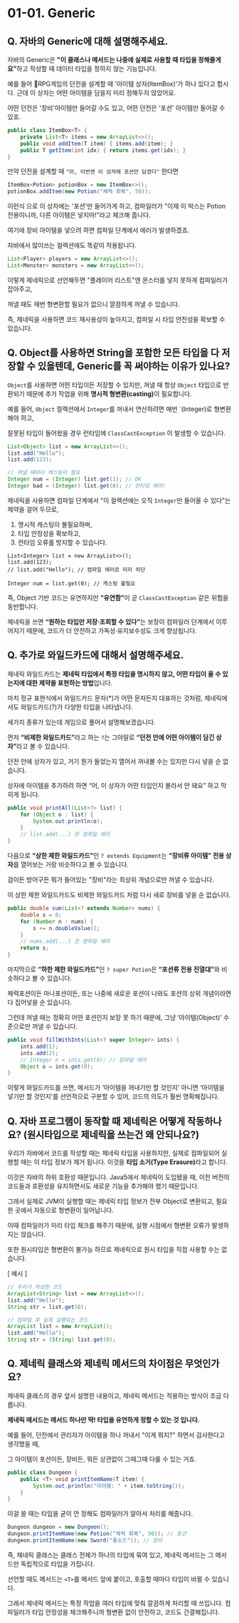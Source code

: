 # 01-01. Generic

## Q. 자바의 Generic에 대해 설명해주세요.

자바의 Generic은 **"이 클래스나 메서드는 나중에 실제로 사용할 때 타입을 정해줄게요"**&#xD558;고 작성할 때 데이터 타입을 정하지 않는 기능입니다.



예를 들어 RPG게임의 던전을 설계할 때 '아이템 상자(ItemBox)'가 하나 있다고 합시다. 근데 이 상자는 어떤 아이템을 담을지 미리 정해두지 않았어요.

어떤 던전은 '장비'아이템만 들어갈 수도 있고, 어떤 던전은 '포션' 아이템만 들어갈 수 있죠.

```java
public class ItemBox<T> {
    private List<T> items = new ArrayList<>();
    public void addItem(T item) { items.add(item); }
    public T getItem(int idx) { return items.get(idx); }
}
```

만약 던전을 설계할 때 `"아, 이번엔 이 상자에 포션만 담겠다"` 한다면

```java
ItemBox<Potion> potionBox = new ItemBox<>();
potionBox.addItem(new Potion("체력 회복", 50));
```

이런식 으로 이 상자에는 '포션'만 들어가게 하고, 컴파일러가 "이제 이 박스는 Potion 전용이니까, 다른 아이템은 넣지마!"라고 체크해 줍니다.

여기에 장비 아이템을 넣으려 하면 컴파일 단계에서 에러가 발생하겠죠.



자바에서 많이쓰는 컬렉션에도 똑같이 적용됩니다.

```java
List<Player> players = new ArrayList<>();
List<Monster> monsters = new ArrayList<>();
```

이렇게 제네릭으로 선언해두면 "플레이어 리스트"엔 몬스터를 넣지 못하게 컴파일러가 잡아주고,

꺼낼 때도 매번 형변환할 필요가 없으니 깔끔하게 꺼낼 수 있습니다.

즉, 제네릭을 사용하면 코드 재사용성이 높아지고, 컴파일 시 타입 안전성을 확보할 수 있습니다.



## Q. Object를 사용하면 String을 포함한 모든 타입을 다 저장할 수 있을텐데, Generic를 꼭 써야하는 이유가 있나요?

`Object`를 사용하면 어떤 타입이든 저장할 수 있지만, 꺼낼 때 항상 `Object` 타입으로 반환되기 때문에 추가 작업을 위해 **명시적 형변환(casting)**&#xC774; 필요합니다.



예를 들어, `Object` 컬렉션에서 `Integer`를 꺼내서 연산하려면 매번 \`(Integer)로 형변환해야 하고,

잘못된 타입이 들어왔을 경우 런타임에 `ClassCastException` 이 발생할 수 있습니다.

```java
List<Object> list = new ArrayList<>();
list.add("Hello");
list.add(123);

// 꺼낼 때마다 캐스팅이 필요
Integer num = (Integer) list.get(1); // OK
Integer bad = (Integer) list.get(0); // 런타임 에러!
```

제네릭을 사용하면 컴파일 단계에서 "이 컬렉션에는 오직 `Integer`만 들어올 수 있다"는 제약을 걸어 두므로,

1. 명시적 캐스팅이 불필요하며,
2. 타입 안정성을 확보하고,
3. 런타임 오류를 방지할 수 있습니다.

```ㅓㅁㅍㅁ
List<Integer> list = new ArrayList<>();
list.add(123);
// list.add("Hello"); // 컴파일 에러로 미리 차단

Integer num = list.get(0); // 캐스팅 불필요
```



즉, Object 기반 코드는 유연하지만 **“유연함”**&#xC774; 곧 `ClassCastException` 같은 위험을 동반합니다.

제네릭을 쓰면 **“원하는 타입만 저장·조회할 수 있다”**&#xB294; 보장이 컴파일러 단계에서 이루어지기 때문에, 코드가 더 안전하고 가독성·유지보수성도 크게 향상됩니다.



## Q. 추가로 와일드카드에 대해서 설명해주세요.

제네릭 와일드카드는 **제네릭 타입에서 특정 타입을 명시하지 않고, 어떤 타입이 올 수 있는지에 대한 제약을 표현하는 방법**입니다.

마치 정규 표현식에서 와일드카드 문자(\*)가 어떤 문자든지 대표하는 것처럼, 제네릭에서도 와일드카드(?)가 다양한 타입을 나타냅니다.

세가지 종류가 있는데 게임으로 풀어서 설명해보겠습니다.



먼저 **“비제한 와일드카드”**&#xB77C;고 하는 `?`는 그야말로 **“던전 안에 어떤 아이템이 담긴 상자”**&#xB77C;고 볼 수 있습니다.

던전 안에 상자가 있고, 거기 뭔가 들었는지 열어서 꺼내볼 수는 있지만 다시 넣을 순 없습니다.

상자에 아이템을 추가하려 하면 “어, 이 상자가 어떤 타입인지 몰라서 안 돼요” 하고 막히게 됩니다.

```java
public void printAll(List<?> list) {
    for (Object o : list) {
        System.out.println(o);
    }
    // list.add(...) 은 컴파일 에러
}
```



다음으로 **“상한 제한 와일드카드”**&#xC778; `? extends Equipment`는 **“장비류 아이템” 전용 상자**를 열어보는 거랑 비슷하다고 볼 수 있습니다.

검이든 방어구든 뭐가 들어있는 "장비"라는 최상위 개념으로만 꺼낼 수 있습니다.&#x20;

이 상한 제한 와일드카드도 비제한 와일드카드 처럼 다시 새로 장비를 넣을 순 없습니다.

```java
public double sum(List<? extends Number> nums) {
    double s = 0;
    for (Number n : nums) {
        s += n.doubleValue();
    }
    // nums.add(...) 은 컴파일 에러
    return s;
}
```



마지막으로 **“하한 제한 와일드카드”**&#xC778; `? super Potion`은 **“포션류 전용 진열대”**&#xC640; 비슷하다고 볼 수 있습니다.

체력포션이든 마나포션이든, 또는 나중에 새로운 포션이 나와도 포션의 상위 개념이라면 다 집어넣을 순 있습니다.

그런데 꺼낼 때는 정확히 어떤 포션인지 보장 못 하기 때문에, 그냥 ‘아이템(Object)’ 수준으로만 꺼낼 수 있습니다.

```java
public void fillWithInts(List<? super Integer> ints) {
    ints.add(1);
    ints.add(2);
    // Integer n = ints.get(0); // 컴파일 에러
    Object o = ints.get(0);
}
```



이렇게 와일드카드를 쓰면, 메서드가 ‘아이템을 꺼내기만 할 것인지’ 아니면 ‘아이템을 넣기만 할 것인지’를 선언적으로 구분할 수 있어, 코드의 의도가 훨씬 명확해집니다.



## Q. 자바 프로그램이 동작할 때 제네릭은 어떻게 작동하나요? (원시타입으로 제네릭을 쓰는건 왜 안되나요?)

우리가 자바에서 코드를 작성할 때는 제네릭 타입을 사용하지만, 실제로 컴파일되어 실행할 때는 이 타입 정보가 제거 됩니다. 이것을 **타입 소거(Type Erasure)**&#xB77C;고 합니다.

이것은 자바의 하위 호환성 때문입니다. Java5에서 제네릭이 도입됐을 때, 이전 버전의 코드들과 호환성을 유지하면서도 새로운 기능을 추가해야 했기 때문입니다.

그래서 실제로 JVM이 실행할 때는 제네릭 타입 정보가 전부 Object로 변환되고, 필요한 곳에서 자동으로 형변환이 일어납니다.

이때 컴파일러가 미리 타입 체크를 해주기 때문에, 실행 시점에서 형변환 오류가 발생하지는 않습니다.

또한 원시타입은 형변환이 불가능 하므로 제네릭으로 원시 타입을 직접 사용할 수는 없습니다.

\[ 예시 ]

```java
// 우리가 작성한 코드
ArrayList<String> list = new ArrayList<>();
list.add("Hello");
String str = list.get(0);

// 컴파일 후 실제 실행되는 코드
ArrayList list = new ArrayList();
list.add("Hello");
String str = (String) list.get(0);
```



## Q. 제네릭 클래스와 제네릭 메서드의 차이점은 무엇인가요?

제네릭 클래스의 경우 앞서 설명한 내용이고, 제네릭 메서드는 적용하는 방식이 조금 다릅니다.



**제네릭 메서드는 메서드 하나만 딱! 타입을 유연하게 정할 수 있는 것 입니다.**

예를 들어, 던전에서 관리자가 아이템을 하나 꺼내서 "이게 뭐지?" 하면서 검사한다고 생각했을 때,

그 아이템이 포션이든, 장비든, 뭐든 상관없이 그때그때 다룰 수 있는 거죠.

```java
public class Dungeon {
    public <T> void printItemName(T item) {
        System.out.println("아이템: " + item.toString());
    }
}
```

이걸 쓸 때는 타입을 굳이 안 정해도 컴파일러가 알아서 처리를 해줍니다.

```java
Dungeon dungeon = new Dungeon();
dungeon.printItemName(new Potion("체력 회복", 50)); // 포션
dungeon.printItemName(new Sword("롱소드")); // 장비
```



즉, 제네릭 클래스는 클래스 전체가 하나의 타입에 묶여 있고, 제네릭 메서드는 그 메서드만 독립적으로 타입을 가집니다.

선언할 때도 메서드는 `<T>`를 메서드 앞에 붙이고, 호출할 때마다 타입이 바뀔 수 있습니다.

그래서 제네릭 메서드는 특정 작업을 여러 타입에 맞춰 깔끔하게 처리할 때 쓰입니다. 컴파일러가 타입 안정성을 체크해주니까 형변환 없이 안전하고, 코드도 간결해집니다.
